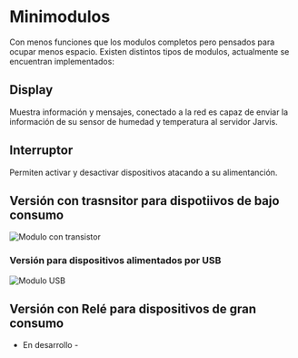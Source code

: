 # Minimodulos

Con menos funciones que los modulos completos pero pensados para ocupar menos espacio. Existen distintos tipos de modulos, actualmente se encuentran implementados: 

## Display

Muestra información y mensajes, conectado a la red es capaz de enviar la información de su sensor de humedad y temperatura al servidor Jarvis. 

## Interruptor

Permiten activar y desactivar dispositivos atacando a su alimentanción. 

## Versión con trasnsitor para dispotiivos de bajo consumo

![Modulo con transistor](https://github.com/trastejant/F.R.I.D.A.Y./blob/master/Modulos/Minimodulos/Interruptores/InterruptorTransistor/img/IMG_20171103_131130.jpg)

### Versión para dispositivos alimentados por USB

![Modulo USB](https://github.com/trastejant/F.R.I.D.A.Y./blob/master/Modulos/Minimodulos/Interruptores/InterruptorTransistor/img/IMG_20171103_131334.jpg)


## Versión con Relé para dispositivos de gran consumo 

- En desarrollo -
